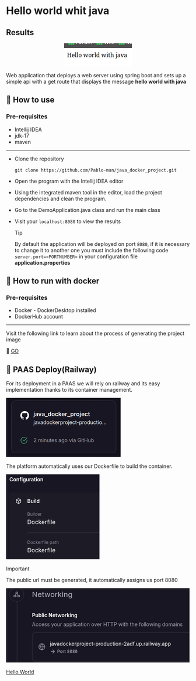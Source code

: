 # Hello world whit java
## Results
<p align="center">
    <img src="./public/img/helloJava.png" alt="Hello from java">
</p>

Web application that deploys a web server using spring boot and sets up a simple api with a get route that displays the message **hello world with java**

## :open_book: How to use
### Pre-requisites
   * Intellij IDEA
   * jdk-17
   * maven
---

* Clone the repository
    ```
    git clone https://github.com/Pablo-man/java_docker_project.git
    ```
* Open the program with the Intellij IDEA editor
* Using the integrated maven tool in the editor, load the project dependencies and clean the program.
* Go to the DemoApplication.java class and run the main class
* Visit your `localhost:8080` to view the results

    > [!TIP]
    > By default the application will be deployed on port `8080`, if it is necessary to change it to another one you must include the following code `server.port=<PORTNUMBER>` in your configuration file **application.properties**

## :rocket: How to run with docker
### Pre-requisites
* Docker - DockerDesktop installed
* DockerHub account
---
Visit the following link to learn about the process of generating the project image

:whale2: [GO](https://hub.docker.com/repository/docker/pamendeza/java_docker_project "Docker steps")

## :light_rail: PAAS Deploy(Railway)
For its deployment in a PAAS we will rely on railway and its easy implementation thanks to its container management. 

![Railway Service](./public/img/railwayDeploy.png "Service")

The platform automatically uses our Dockerfile to build the container. 

![Build Container](./public/img/dockerFile.png "Build Configuration")

> [!IMPORTANT]
> The public url must be generated, it automatically assigns us port 8080

![Generate Domain](./public/img/domain.png "Domain")

[Hello World](https://javadockerproject-production-2adf.up.railway.app "click for visit")
